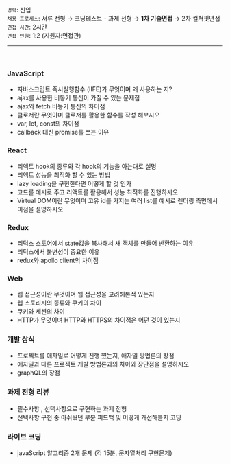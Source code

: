 <br/>

`경력`: 신입 <br/>
`채용 프로세스`: 서류 전형 → 코딩테스트 - 과제 전형 → <b>1차 기술면접</b> → 2차 컬쳐핏면접 <br/>
`면접 시간`: 2시간 <br/>
`면접 인원`: 1:2 (지원자:면접관)

---

<br/>

### JavaScript

-   자바스크립트 즉시실행함수 (IIFE)가 무엇이며 왜 사용하는 지?
-   ajax를 사용한 비동기 통신이 가질 수 있는 문제점
-   ajax와 fetch 비동기 통신의 차이점
-   클로저란 무엇이며 클로저를 활용한 함수를 작성 해보시오
-   var, let, const의 차이점
-   callback 대신 promise를 쓰는 이유

### React

-   리액트 hook의 종류와 각 hook의 기능을 아는대로 설명
-   리액트 성능을 최적화 할 수 있는 방법
-   lazy loading을 구현한다면 어떻게 할 것 인가
-   코드를 예시로 주고 리액트를 활용해서 성능 최적화를 진행하시오
-   Virtual DOM이란 무엇이며 고유 id를 가지는 여러 list를 예시로 렌더링 측면에서 이점을 설명하시오

### Redux

-   리덕스 스토어에서 state값을 복사해서 새 객체를 만들어 반환하는 이유
-   리덕스에서 불변성이 중요한 이유
-   redux와 apollo client의 차이점

### Web

-   웹 접근성이란 무엇이며 웹 접근성을 고려해본적 있는지
-   웹 스토리지의 종류와 쿠키의 차이
-   쿠키와 세션의 차이
-   HTTP가 무엇이며 HTTP와 HTTPS의 차이점은 어떤 것이 있는지

### 개발 상식

-   프로젝트를 애자일로 어떻게 진행 헀는지, 애자일 방법론의 장점
-   애자일과 다른 프로젝트 개발 방법론과의 차이와 장단점을 설명하시오
-   graphQL의 장점

### 과제 전형 리뷰

-   필수사항 , 선택사항으로 구현하는 과제 전형
-   선택사항 구현 중 아쉬웠던 부분 피드백 및 어떻게 개선해볼지 코딩

### 라이브 코딩

-   javaScript 알고리즘 2개 문제 (각 15분, 문자열처리 구현문제)
